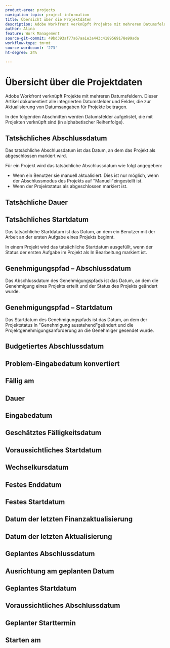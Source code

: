 ```yaml
---
product-area: projects
navigation-topic: project-information
title: Übersicht über die Projektdaten
description: Adobe Workfront verknüpft Projekte mit mehreren Datumsfeldern. Dieser Artikel dokumentiert alle integrierten Datumsfelder für Projekte.
author: Alina
feature: Work Management
source-git-commit: 49bd393af77a67aa1e3a443c4189569178e99ada
workflow-type: tm+mt
source-wordcount: '273'
ht-degree: 24%

---
```



<!--add to TOC and miniTOC-->

# Übersicht über die Projektdaten

Adobe Workfront verknüpft Projekte mit mehreren Datumsfeldern. Dieser Artikel dokumentiert alle integrierten Datumsfelder und Felder, die zur Aktualisierung von Datumsangaben für Projekte beitragen.

In den folgenden Abschnitten werden Datumsfelder aufgelistet, die mit Projekten verknüpft sind (in alphabetischer Reihenfolge).

## Tatsächliches Abschlussdatum

Das tatsächliche Abschlussdatum ist das Datum, an dem das Projekt als abgeschlossen markiert wird.

Für ein Projekt wird das tatsächliche Abschlussdatum wie folgt angegeben:

* Wenn ein Benutzer sie manuell aktualisiert. Dies ist nur möglich, wenn der Abschlussmodus des Projekts auf &quot;Manuell&quot;eingestellt ist.
* Wenn der Projektstatus als abgeschlossen markiert ist.

## Tatsächliche Dauer

## Tatsächliches Startdatum

Das tatsächliche Startdatum ist das Datum, an dem ein Benutzer mit der Arbeit an der ersten Aufgabe eines Projekts beginnt.

In einem Projekt wird das tatsächliche Startdatum ausgefüllt, wenn der Status der ersten Aufgabe im Projekt als In Bearbeitung markiert ist.

## Genehmigungspfad – Abschlussdatum

Das Abschlussdatum des Genehmigungspfads ist das Datum, an dem die Genehmigung eines Projekts erteilt und der Status des Projekts geändert wurde.

## Genehmigungspfad – Startdatum

Das Startdatum des Genehmigungspfads ist das Datum, an dem der Projektstatus in &quot;Genehmigung ausstehend&quot;geändert und die Projektgenehmigungsanforderung an die Genehmiger gesendet wurde.

## Budgetiertes Abschlussdatum

## Problem-Eingabedatum konvertiert

## Fällig am

## Dauer

## Eingabedatum

## Geschätztes Fälligkeitsdatum

## Voraussichtliches Startdatum

## Wechselkursdatum

## Festes Enddatum

## Festes Startdatum

## Datum der letzten Finanzaktualisierung

## Datum der letzten Aktualisierung

## Geplantes Abschlussdatum

## Ausrichtung am geplanten Datum

## Geplantes Startdatum

## Voraussichtliches Abschlussdatum

## Geplanter Starttermin

## Starten am





